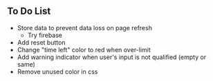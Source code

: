 ## To Do List

-   Store data to prevent data loss on page refresh
    -   Try firebase
-   Add reset button
-   Change "time left" color to red when over-limit
-   Add warning indicator when user's input is not qualified (empty or same)
-   Remove unused color in css
